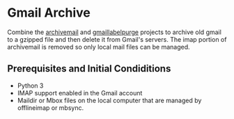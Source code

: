 # Gmail Archive

Combine the [archivemail] and [gmaillabelpurge] projects to archive old gmail to a
gzipped file and then delete it from Gmail's servers. The imap portion of
archivemail is removed so only local mail files can be managed.

## Prerequisites and Initial Condiditions

- Python 3
- IMAP support enabled in the Gmail account
- Maildir or Mbox files on the local computer that are managed by offlineimap or
  mbsync.


[archivemail]: http://archivemail.sourceforge.net/ "Archivmail" 
[gmaillabelpurge]: https://github.com/tante/gmaillabelpurge "Gmaillabelpurge" 
